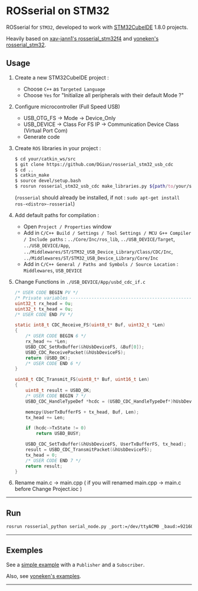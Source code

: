 # ROSserial on STM32

ROSserial for `STM32`, developed to work with [STM32CubeIDE](https://www.st.com/en/development-tools/stm32cubeide.html) 1.8.0 projects.

Heavily based on [xav-jann1's rosserial_stm32f4](https://github.com/xav-jann1/rosserial_stm32f4) and [yoneken's rosserial_stm32](https://github.com/yoneken/rosserial_stm32).

## Usage
1. Create a new STM32CubeIDE project :
    - Choose `C++` as `Targeted Language`
    - Choose `Yes` for "Initialize all peripherals with their default Mode ?"
    
2. Configure microcontroller (Full Speed USB)
    - USB_OTG_FS -> Mode -> Device_Only
    - USB_DEVICE -> Class For FS IP -> Communication Device Class (Virtual Port Com)
    - Generate code

3. Create `ROS` libraries in your project :
    ```sh
    $ cd your/catkin_ws/src
    $ git clone https://github.com/DGiun/rosserial_stm32_usb_cdc
    $ cd ..
    $ catkin_make
    $ source devel/setup.bash
    $ rosrun rosserial_stm32_usb_cdc make_libraries.py ${path/to/your/stm32/project/Core}
    ```
    (`rosserial` should already be installed, if not : `sudo apt-get install ros-<distro>-rosserial`)

4. Add default paths for compilation :
    - Open `Project / Properties` window
    - Add in `C/C++ Build / Settings / Tool Settings / MCU G++ Compiler / Include paths` : 
        `../Core/Inc/ros_lib`, `../USB_DEVICE/Target`, `../USB_DEVICE/App`, `../Middlewares/ST/STM32_USB_Device_Library/Class/CDC/Inc`,        
        `../Middlewares/ST/STM32_USB_Device_Library/Core/Inc`
    - Add in `C/C++ General / Paths and Symbols / Source Location` : `Middlewares`, `USB_DEVICE`

5. Change Functions in `./USB_DEVICE/App/usbd_cdc_if.c`
    ```c
    /* USER CODE BEGIN PV */
    /* Private variables ---------------------------------------------------------*/
    uint32_t rx_head = 0u;
    uint32_t tx_head = 0u;
    /* USER CODE END PV */
    ```
    ```c
    static int8_t CDC_Receive_FS(uint8_t* Buf, uint32_t *Len)
    {
        /* USER CODE BEGIN 6 */
        rx_head += *Len;
        USBD_CDC_SetRxBuffer(&hUsbDeviceFS, &Buf[0]);
        USBD_CDC_ReceivePacket(&hUsbDeviceFS);
        return (USBD_OK);
        /* USER CODE END 6 */
    }
    ```
    ```c
    uint8_t CDC_Transmit_FS(uint8_t* Buf, uint16_t Len)
    {
        uint8_t result = USBD_OK;
        /* USER CODE BEGIN 7 */
        USBD_CDC_HandleTypeDef *hcdc = (USBD_CDC_HandleTypeDef*)hUsbDeviceFS.pClassData;

        memcpy(UserTxBufferFS + tx_head, Buf, Len);
        tx_head += Len;

        if (hcdc->TxState != 0)
            return USBD_BUSY;

        USBD_CDC_SetTxBuffer(&hUsbDeviceFS, UserTxBufferFS, tx_head);
        result = USBD_CDC_TransmitPacket(&hUsbDeviceFS);
        tx_head = 0;
        /* USER CODE END 7 */
        return result;
    }
    ```
6. Rename main.c -> main.cpp (  if you will renamed main.cpp -> main.c before Change Project.ioc  )
---
## Run
```sh
rosrun rosserial_python serial_node.py _port:=/dev/ttyACM0 _baud:=921600
```
---
## Exemples

See a [simple example](./example) with a `Publisher` and a `Subscriber`.

Also, see [yoneken's examples](https://github.com/yoneken/rosserial_stm32/tree/master/src/ros_lib/examples).

---
